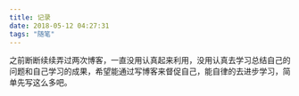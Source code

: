```yaml
---
title: 记录
date: 2018-05-12 04:27:31
tags: "随笔"
---
```


​	之前断断续续弄过两次博客，一直没用认真起来利用，没用认真去学习总结自己的问题和自己学习的成果，希望能通过写博客来督促自己，能自律的去进步学习，简单先写这么多吧。

​	